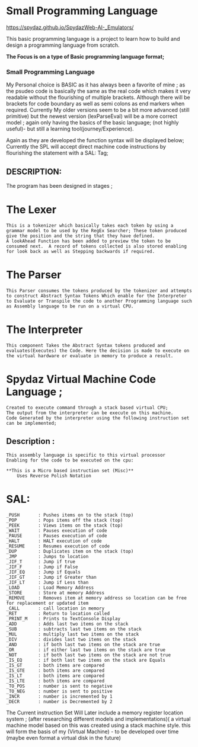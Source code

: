# Small Programming Language

https://spydaz.github.io/SpydazWeb-AI-_Emulators/


This basic programming language is a project to learn how to build and design a programming  language from scratch.

**The Focus is on a type of Basic programming language format;**
### Small Programming Language

My Personal choice is BASIC as it has always been a favorite of mine ; as the psudeo code is basically the same as the real code which makes it very readable without the flourishing of multiple brackets. Although there will be brackets for code boundary as well as semi colons as end markers when required. 
Currently My older versions seem to be a bit more advanced (still primitive) but the newest version (lexParseEval) will be a more correct model ; again only having the basics of the basic language; (not highly useful)- but still a learning tool(journey/Experience). 

Again as they are developed the function syntax will be displayed below; Currently the SPL will accept direct machine code instructions by flourishing the statement with a SAL: Tag; 

## DESCRIPTION:
The program has been designed in stages ;

# The Lexer 
    This is a tokenizer which basically takes each token by using a grammar model to be used by the RegEx Searcher; These token produced give the position and the string that they have defined. 
    A lookAhead Function has been added to preview the token to be consumed next.  A record of tokens collected is also stored enabling for look back as well as Stepping backwards if required.
    
# The Parser
    This Parser consumes the tokens produced by the tokenizer and attempts to construct Abstract Syntax Tokens Which enable for the Interpreter to Evaluate or Transpile the code to another Programming language such as Assembly language to be run on a virtual CPU. 
    
# The Interpreter
    This component Takes the Abstract Syntax tokens produced and evaluates(Executes) the Code. Here the decision is made to execute on the virtual hardware or evaluate in memory to produce a result.


# Spydaz Virtual Machine Code Language ; 
    Created to execute command through a stack based virtual CPU;
    The output from the interpreter can be execute on this machine.
    Code Generated by the interpreter using the following instruction set can be implemented;


## Description :

	This assembly language is specific to this virtual processor 
	Enabling for the code to be executed on the cpu: 
	
	**This is a Micro based instruction set (Misc)**
	    Uses Reverse Polish Notation
	
# SAL:
	_PUSH		: Pushes items on to the stack (top)
	_POP		: Pops items off the stack (top)
	_PEEK		: Views items on the stack (top)
	_WAIT		: Pauses execution of code
	_PAUSE		: Pauses execution of code
	_HALT		: HALT execution of code
	_RESUME		: Resumes execution of code
	_DUP		: Duplicates item on the stack (top)
	_JMP		: Jumps to location
	_JIF_T		: Jump if true
	_JIF_F		: Jump if False
	_JIF_EQ		: Jump if Equals
	_JIF_GT		: Jump if Greater than
	_JIF_LT		: Jump if Less than
	_LOAD		: Load Memory Address
	_STORE		: Store at memory Address
	_REMOVE		: Removes item at memory address so location can be free for replacement or updated item
	_CALL		: call location in memory
	_RET		: Return to location called
	_PRINT_M	: Prints to TextConsole Display
	_ADD		: Adds last two items on the stack
	_SUB		: subtracts last two items on the stack
	_MUL		: multiply last two items on the stack
	_DIV		: divides last two items on the stack
	_AND		: if both last two items on the stack are true
	_OR			: if either last two items on the stack are true
	_NOT		: if both last two items on the stack are not true
	_IS_EQ		: if both last two items on the stack are Equals
	_IS_GT		: both items are compared 
	_IS_GTE		: both items are compared 
	_IS_LT		: both items are compared 
	_IS_LTE		: both items are compared 
	_TO_POS		: number is sent to negative
	_TO_NEG		: number is sent to positive
	_INCR		: number is incremented by 1
	_DECR 		: number is Decremented by 2
	
The Current instruction Set Will Later include a memory register location system ; (after researching different models and implementations)( a virtual machine model based on this was created using a stack machine style. this will form the basis of my (Virtual Machine) - to be developed over time (maybe even format a virtual disk in the future)


